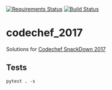 [![Requirements Status](https://requires.io/github/lancelote/codechef_2017/requirements.svg?branch=master)](https://requires.io/github/lancelote/codechef_2017/requirements/?branch=master)
[![Build Status](https://travis-ci.org/lancelote/codechef_2017.svg?branch=master)](https://travis-ci.org/lancelote/codechef_2017)

# codechef_2017

Solutions for [Codechef SnackDown 2017](https://www.codechef.com/snackdown/2017)

## Tests


```
pytest . -s
```
